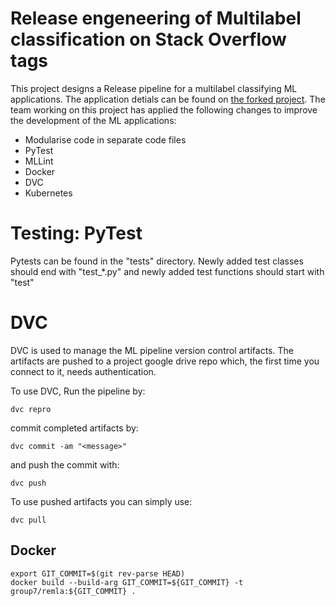# Release engeneering of Multilabel classification on Stack Overflow tags
This project designs a Release pipeline for a multilabel classifying ML applications. The application detials can be found on [the forked project](https://github.com/luiscruz/remla-baseline-project/blob/main/README.md). The team working on this project has applied the following changes to improve the development of the ML applications:
* Modularise code in separate code files
* PyTest
* MLLint
* Docker
* DVC
* Kubernetes

# Testing: PyTest
Pytests can be found in the "tests" directory. Newly added test classes should end with "test_*.py" and newly added test functions should start with "test"

# DVC
DVC is used to manage the ML pipeline version control artifacts. The artifacts are pushed to a project google drive repo which, the first time you connect to it, needs authentication.

To use DVC,
Run the pipeline by:

```console
dvc repro
```

commit completed artifacts by:

```console
dvc commit -am "<message>"
```

and push the commit with:

```console
dvc push
```

To use pushed artifacts you can simply use:

```console
dvc pull
```

## Docker

```
export GIT_COMMIT=$(git rev-parse HEAD)
docker build --build-arg GIT_COMMIT=${GIT_COMMIT} -t group7/remla:${GIT_COMMIT} .
```

